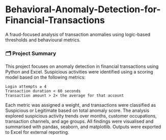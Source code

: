 # Behavioral-Anomaly-Detection-for-Financial-Transactions

A fraud-focused analysis of transaction anomalies using logic-based thresholds and behavioural metrics.

### 🗂️ Project Summary

This project focuses on anomaly detection in financial transactions using Python and Excel. Suspicious activities were identified using a scoring model based on the following metrics:

    Login attempts ≥ 4
    Transaction duration < 60 seconds
    Transaction amount > 2× the average for that account

Each metric was assigned a weight, and transactions were classified as Suspicious or Legitimate based on total anomaly score. The analysis explored suspicious activity trends over months, customer occupations, transaction channels, and age groups. All findings were visualised and summarised with pandas, seaborn, and matplotlib. Outputs were exported to Excel for external reporting.
